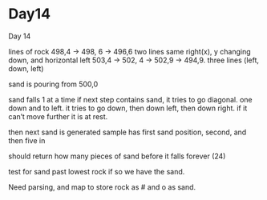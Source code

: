 # Day14

Day 14

lines of rock
498,4 -> 498, 6 -> 496,6                       two lines same right(x), y changing down, and horizontal left
503,4 -> 502, 4 -> 502,9 -> 494,9.      three lines (left, down, left)

sand is pouring from 500,0

sand falls 1 at a time
if next step contains sand, it tries to go diagonal.  one down and to left.
it tries to go down, then down left, then down right.
if it can’t move further it is at rest.

then next sand is generated
sample has first sand position, second, and then five in

should return how many pieces of sand before it falls forever (24)

test for sand past lowest rock if so we have the sand. 

Need parsing, and map to store rock as # and o as sand.
